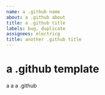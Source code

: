 ```yaml
---
name: a .github name
about: a .github about
title: a .github title
labels: bug, duplicate
assignees: electricg
title: another .github title
---
```


# a .github template

a a a .github
